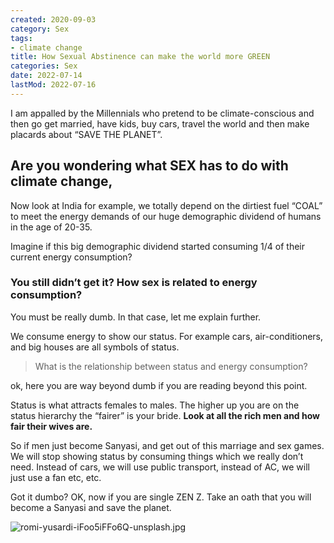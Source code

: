 ```yaml
---
created: 2020-09-03
category: Sex
tags:
- climate change
title: How Sexual Abstinence can make the world more GREEN
categories: Sex
date: 2022-07-14
lastMod: 2022-07-16
---
```

I am appalled by the Millennials who pretend to be climate-conscious and then go get married, have kids, buy cars, travel the world and then make placards about “SAVE THE PLANET”.

## Are you wondering what SEX has to do with climate change,

Now look at India for example, we totally depend on the dirtiest fuel “COAL” to meet the energy demands of our huge demographic dividend of humans in the age of 20-35. 

Imagine if this big demographic dividend started consuming 1/4 of their current energy consumption? 

### You still didn’t get it? How sex is related to energy consumption? 

You must be really dumb. In that case, let me explain further. 

We consume energy to show our status. For example cars, air-conditioners, and big houses are all symbols of status. 

> What is the relationship between status and energy consumption?

ok, here you are way beyond dumb if you are reading beyond this point. 

Status is what attracts females to males. The higher up you are on the status hierarchy the “fairer” is your bride. **Look at all the rich men and how fair their wives are.**

So if men just become Sanyasi, and get out of this marriage and sex games. We will stop showing status by consuming things which we really don’t need. Instead of cars, we will use public transport, instead of AC, we will just use a fan etc, etc. 

Got it dumbo? OK, now if you are single ZEN Z. Take an oath that you will become a Sanyasi and save the planet. 

![romi-yusardi-iFoo5iFFo6Q-unsplash.jpg](https://mataroa.blog/images/3c0c1a62.jpeg)

